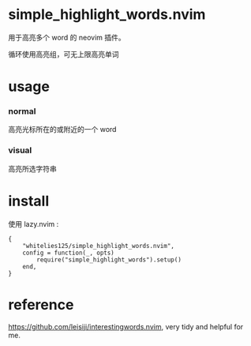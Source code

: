 # simple_highlight_words.nvim

用于高亮多个 word 的 neovim 插件。

循环使用高亮组，可无上限高亮单词

# usage

### normal

高亮光标所在的或附近的一个 word

### visual

高亮所选字符串

# install

使用 lazy.nvim :

```
{
    "whitelies125/simple_highlight_words.nvim",
    config = function(_, opts)
        require("simple_highlight_words").setup()
    end,
}
```

# reference

https://github.com/leisiji/interestingwords.nvim, very tidy and helpful for me.
